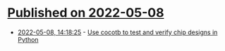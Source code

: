 # [Published on 2022-05-08](index.md)

* [2022-05-08, 14:18:25](https://news.ycombinator.com/item?id=31304223) - [Use cocotb to test and verify chip designs in Python](https://www.cocotb.org/)
